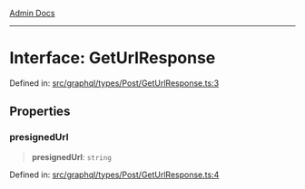 [Admin Docs](/)

***

# Interface: GetUrlResponse

Defined in: [src/graphql/types/Post/GetUrlResponse.ts:3](https://github.com/NishantSinghhhhh/talawa-api/blob/cecfd40a68e5e0e9c8a0b8efd045a3c4381a2c01/src/graphql/types/Post/GetUrlResponse.ts#L3)

## Properties

### presignedUrl

> **presignedUrl**: `string`

Defined in: [src/graphql/types/Post/GetUrlResponse.ts:4](https://github.com/NishantSinghhhhh/talawa-api/blob/cecfd40a68e5e0e9c8a0b8efd045a3c4381a2c01/src/graphql/types/Post/GetUrlResponse.ts#L4)
